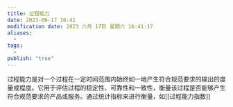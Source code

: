 ```yaml
---
title: 过程能力
date: 2023-06-17 16:41
modification date: 2023 六月 17日 星期六 16:41:17
aliases:
  - 
tags:
  - 
publish: "true"
---
```


过程能力是对一个过程在一定时间范围内始终如一地产生符合规范要求的输出的度量或程度。它用于评估过程的稳定性、可靠性和一致性，衡量该过程是否能够产生符合规范要求的产品或服务。通过统计指标来进行衡量，如[[过程能力指数]]
